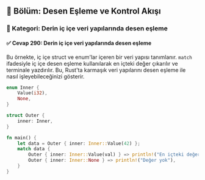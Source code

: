 ## 📘 Bölüm: Desen Eşleme ve Kontrol Akışı  
### 🔹 Kategori: Derin iç içe veri yapılarında desen eşleme  
#### ✅ Cevap 290: Derin iç içe veri yapılarında desen eşleme

Bu örnekte, iç içe struct ve enum'lar içeren bir veri yapısı tanımlanır. `match` ifadesiyle iç içe desen eşleme kullanılarak en içteki değer çıkarılır ve terminale yazdırılır. Bu, Rust'ta karmaşık veri yapılarını desen eşleme ile nasıl işleyebileceğinizi gösterir.

```rust
enum Inner {
    Value(i32),
    None,
}

struct Outer {
    inner: Inner,
}

fn main() {
    let data = Outer { inner: Inner::Value(42) };
    match data {
        Outer { inner: Inner::Value(val) } => println!("En içteki değer: {}", val),
        Outer { inner: Inner::None } => println!("Değer yok"),
    }
}
```
